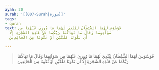 ```yaml
---
ayah: 20
surah: '[[007-Surah|سورة]]'
tags:
- quran
text: فَوَسْوَسَ لَهُمَا الشَّيْطَانُ لِيُبْدِيَ لَهُمَا مَا وُورِيَ عَنْهُمَا مِن
  سَوْآتِهِمَا وَقَالَ مَا نَهَاكُمَا رَبُّكُمَا عَنْ هَـٰذِهِ الشَّجَرَةِ إِلَّا
  أَن تَكُونَا مَلَكَيْنِ أَوْ تَكُونَا مِنَ الْخَالِدِينَ

---
```

> فَوَسْوَسَ لَهُمَا الشَّيْطَانُ لِيُبْدِيَ لَهُمَا مَا وُورِيَ عَنْهُمَا مِن سَوْآتِهِمَا وَقَالَ مَا نَهَاكُمَا رَبُّكُمَا عَنْ هَـٰذِهِ الشَّجَرَةِ إِلَّا أَن تَكُونَا مَلَكَيْنِ أَوْ تَكُونَا مِنَ الْخَالِدِينَ
